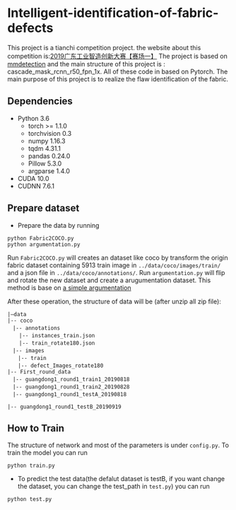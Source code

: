 # Intelligent-identification-of-fabric-defects
This project is a tianchi competition project. the website about this competition is:[2019广东工业智造创新大赛【赛场一】][2]
The project is based on [mmdetection][0] and the main structure of this project is : cascade_mask_rcnn_r50_fpn_1x. All of these code in based on Pytorch.
The main purpose of this project is to realize the flaw identification of the fabric.

## Dependencies

- Python 3.6
  - torch >= 1.1.0
  - torchvision 0.3
  - numpy 1.16.3
  - tqdm 4.31.1
  - pandas 0.24.0
  - Pillow 5.3.0
  - argparse 1.4.0
- CUDA 10.0
- CUDNN 7.6.1
  

  
## Prepare dataset 

- Prepare the data by running
```
python Fabric2COCO.py
python argumentation.py
```
Run `Fabric2COCO.py` will creates an dataset like coco by transform the origin fabric dataset containing 5913 train image in `../data/coco/images/train/` and a json file in  `../data/coco/annotations/`.
Run `argumentation.py` will flip and rotate the new dataset and create a arugumentation dataset. This method is base on [a simple argumentation][1]

After these operation, the structure of data will be (after unzip all zip file):
```
|–data
|-- coco
　|-- annotations
  　|-- instances_train.json
  　|-- train_rotate180.json
　|-- images
　　|-- train
　　|-- defect_Images_rotate180
|-- First_round_data
　|-- guangdong1_round1_train1_20190818
　|-- guangdong1_round1_train2_20190828
　|-- guangdong1_round1_testA_20190818

|-- guangdong1_round1_testB_20190919
```

## How to Train

The structure of network and most of the parameters is under `config.py`.
To train the model you can run
```
python train.py
```
- To predict the test data(the defalut dataset is testB, if you want change the dataset, you can change the test_path in `test.py`) you can run
```
python test.py
``` 


[0]: https://github.com/open-mmlab/mmdetection
[1]: https://tianchi.aliyun.com/notebook-ai/detail?postId=74575
[2]: https://tianchi.aliyun.com/competition/entrance/231748/introduction
